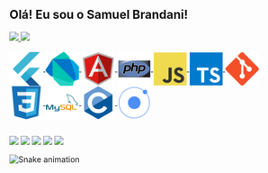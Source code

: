 ## Olá! Eu sou o Samuel Brandani!
 <div>
  <a href="https://github.com/Samuelbrandani">
  <img height="180em" src="https://github-readme-stats.vercel.app/api?username=Samuelbrandani&show_icons=true&theme=cobalt&include_all_commits=true&count_private=true"/>
  <img height="180em" src="https://github-readme-stats.vercel.app/api/top-langs/?username=Samuelbrandani&layout=compact&langs_count=7&theme=cobalt"/>
</div>
<div style="display: inline_block"><br>
  <img align="center" alt="flutter" height="60" width="60" src="imgs/flutter-original.svg">
  <img align="center" alt="dart" height="60" width="60" src="imgs/dart-original.svg">
  <img align="center" alt="angularjs" height="60" width="60" src="imgs/angularjs-original.svg">
  <img align="center" alt="php" height="60" width="60" src="imgs/php-original.svg">
  <img align="center" alt="javascript" height="60" width="60" src="imgs/javascript-original.svg">
  <img align="center" alt="typescript" height="60" width="60" src="imgs/typescript-original.svg">
  <img align="center" alt="git" height="60" width="60" src="imgs/git-original.svg">
  <img align="center" alt="css3" height="60" width="60" src="imgs/css3-original.svg">
  <img align="center" alt="mysql" height="60" width="60" src="imgs/mysql-original-wordmark.svg">
  <img align="center" alt="c" height="60" width="60" src="imgs/c-original.svg">
  <img align="center" alt="ionic" height="60" width="60" src="imgs/ionic-original.svg">
</div>
  
  ##
 
<div> 
  <a href="https://www.youtube.com/channel/UChAldsS6UvIK0pI5yBsCHig" target="_blank"><img src="https://img.shields.io/badge/YouTube-FF0000?style=for-the-badge&logo=youtube&logoColor=white" target="_blank"></a>
  <a href="https://www.instagram.com/samuel_brandani/" target="_blank"><img src="https://img.shields.io/badge/-Instagram-%23E4405F?style=for-the-badge&logo=instagram&logoColor=white" target="_blank"></a>
 <a href="https://discord.gg/c7H9Jhx" target="_blank"><img src="https://img.shields.io/badge/Discord-7289DA?style=for-the-badge&logo=discord&logoColor=white" target="_blank"></a> 
  <a href = "mailto:samuel@brandani.net.br"><img src="https://img.shields.io/badge/-Gmail-%23333?style=for-the-badge&logo=gmail&logoColor=white" target="_blank"></a>
  <a href="https://www.linkedin.com/in/samuel-brandani-757203171/" target="_blank"><img src="https://img.shields.io/badge/-LinkedIn-%230077B5?style=for-the-badge&logo=linkedin&logoColor=white" target="_blank"></a> 
 
  ![Snake animation](img/github-contribution-grid-snake.svg)
 
</div>
